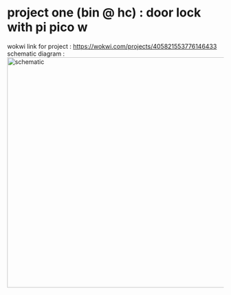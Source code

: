 # project one (bin @ hc) : door lock with pi pico w
wokwi link for project : https://wokwi.com/projects/405821553776146433
schematic diagram : 
<img width="536" alt="schematic" src="https://github.com/user-attachments/assets/09514dfe-e522-4770-b07a-ef97d96c28b0">

